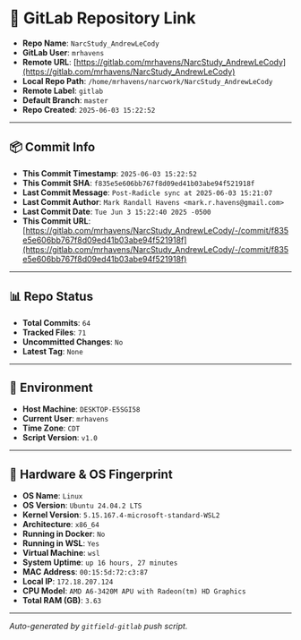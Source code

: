 # 🔗 GitLab Repository Link

- **Repo Name**: `NarcStudy_AndrewLeCody`
- **GitLab User**: `mrhavens`
- **Remote URL**: [https://gitlab.com/mrhavens/NarcStudy_AndrewLeCody](https://gitlab.com/mrhavens/NarcStudy_AndrewLeCody)
- **Local Repo Path**: `/home/mrhavens/narcwork/NarcStudy_AndrewLeCody`
- **Remote Label**: `gitlab`
- **Default Branch**: `master`
- **Repo Created**: `2025-06-03 15:22:52`

---

## 📦 Commit Info

- **This Commit Timestamp**: `2025-06-03 15:22:52`
- **This Commit SHA**: `f835e5e606bb767f8d09ed41b03abe94f521918f`
- **Last Commit Message**: `Post-Radicle sync at 2025-06-03 15:21:07`
- **Last Commit Author**: `Mark Randall Havens <mark.r.havens@gmail.com>`
- **Last Commit Date**: `Tue Jun 3 15:22:40 2025 -0500`
- **This Commit URL**: [https://gitlab.com/mrhavens/NarcStudy_AndrewLeCody/-/commit/f835e5e606bb767f8d09ed41b03abe94f521918f](https://gitlab.com/mrhavens/NarcStudy_AndrewLeCody/-/commit/f835e5e606bb767f8d09ed41b03abe94f521918f)

---

## 📊 Repo Status

- **Total Commits**: `64`
- **Tracked Files**: `71`
- **Uncommitted Changes**: `No`
- **Latest Tag**: `None`

---

## 🧽 Environment

- **Host Machine**: `DESKTOP-E5SGI58`
- **Current User**: `mrhavens`
- **Time Zone**: `CDT`
- **Script Version**: `v1.0`

---

## 🧬 Hardware & OS Fingerprint

- **OS Name**: `Linux`
- **OS Version**: `Ubuntu 24.04.2 LTS`
- **Kernel Version**: `5.15.167.4-microsoft-standard-WSL2`
- **Architecture**: `x86_64`
- **Running in Docker**: `No`
- **Running in WSL**: `Yes`
- **Virtual Machine**: `wsl`
- **System Uptime**: `up 16 hours, 27 minutes`
- **MAC Address**: `00:15:5d:72:c3:87`
- **Local IP**: `172.18.207.124`
- **CPU Model**: `AMD A6-3420M APU with Radeon(tm) HD Graphics`
- **Total RAM (GB)**: `3.63`

---

_Auto-generated by `gitfield-gitlab` push script._
